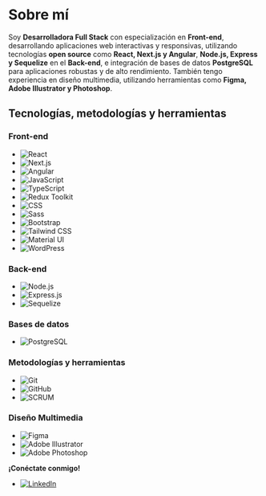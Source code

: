 # Sobre mí

Soy **Desarrolladora Full Stack** con especialización en **Front-end**, desarrollando aplicaciones web interactivas y responsivas, utilizando tecnologías **open source** como **React, Next.js y Angular**, **Node.js, Express y Sequelize** en el **Back-end**, e integración de bases de datos **PostgreSQL** para aplicaciones robustas y de alto rendimiento. También tengo experiencia en diseño multimedia, utilizando herramientas como **Figma, Adobe Illustrator y Photoshop**.

## Tecnologías, metodologías y herramientas

### Front-end
- ![React](https://img.shields.io/badge/React-61DAFB?style=for-the-badge&logo=react&logoColor=black)
- ![Next.js](https://img.shields.io/badge/Next.js-000000?style=for-the-badge&logo=next.js&logoColor=white)
- ![Angular](https://img.shields.io/badge/Angular-DD0031?style=for-the-badge&logo=angular&logoColor=white)
- ![JavaScript](https://img.shields.io/badge/JavaScript-F7DF1E?style=for-the-badge&logo=javascript&logoColor=black)
- ![TypeScript](https://img.shields.io/badge/TypeScript-3178C6?style=for-the-badge&logo=typescript&logoColor=white)
- ![Redux Toolkit](https://img.shields.io/badge/Redux%20Toolkit-764ABC?style=for-the-badge&logo=redux&logoColor=white)
- ![CSS](https://img.shields.io/badge/CSS3-1572B6?style=for-the-badge&logo=css3&logoColor=white)
- ![Sass](https://img.shields.io/badge/Sass-CC6699?style=for-the-badge&logo=sass&logoColor=white)
- ![Bootstrap](https://img.shields.io/badge/Bootstrap-563D7C?style=for-the-badge&logo=bootstrap&logoColor=white)
- ![Tailwind CSS](https://img.shields.io/badge/Tailwind%20CSS-38B2AC?style=for-the-badge&logo=tailwind-css&logoColor=white)
- ![Material UI](https://img.shields.io/badge/Material--UI-007FFF?style=for-the-badge&logo=mui&logoColor=white)
- ![WordPress](https://img.shields.io/badge/WordPress-21759B?style=for-the-badge&logo=wordpress&logoColor=white)

### Back-end
- ![Node.js](https://img.shields.io/badge/Node.js-43853D?style=for-the-badge&logo=node.js&logoColor=white)
- ![Express.js](https://img.shields.io/badge/Express-000000?style=for-the-badge&logo=express&logoColor=white)
- ![Sequelize](https://img.shields.io/badge/Sequelize-52B0E7?style=for-the-badge&logo=sequelize&logoColor=white)

### Bases de datos
- ![PostgreSQL](https://img.shields.io/badge/PostgreSQL-336791?style=for-the-badge&logo=postgresql&logoColor=white)

### Metodologías y herramientas
- ![Git](https://img.shields.io/badge/Git-F05032?style=for-the-badge&logo=git&logoColor=white)
- ![GitHub](https://img.shields.io/badge/GitHub-181717?style=for-the-badge&logo=github&logoColor=white)
- ![SCRUM](https://img.shields.io/badge/SCRUM-6DB33F?style=for-the-badge&logo=scrum&logoColor=white)

### Diseño Multimedia
- ![Figma](https://img.shields.io/badge/Figma-F24E1E?style=for-the-badge&logo=figma&logoColor=white)
- ![Adobe Illustrator](https://img.shields.io/badge/Adobe%20Illustrator-FF9A00?style=for-the-badge&logo=adobeillustrator&logoColor=white)
- ![Adobe Photoshop](https://img.shields.io/badge/Adobe%20Photoshop-31A8FF?style=for-the-badge&logo=adobephotoshop&logoColor=white)

**¡Conéctate conmigo!**
- [![LinkedIn](https://img.shields.io/badge/LinkedIn-Valentina%20Ortiz-blue)](https://www.linkedin.com/in/svalentinaog/)

